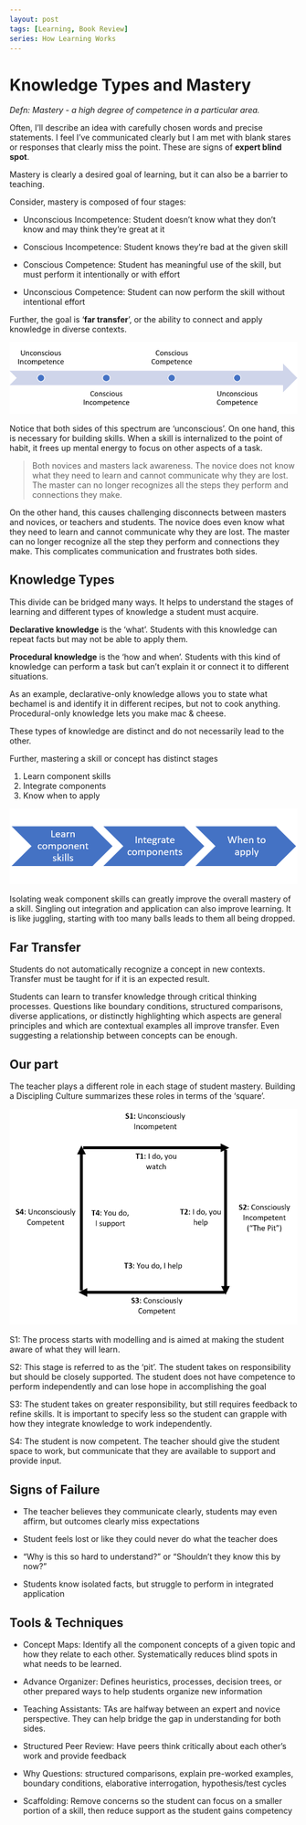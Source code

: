 ```yaml
---
layout: post
tags: [Learning, Book Review]
series: How Learning Works
---
```


# Knowledge Types and Mastery

*Defn: Mastery - a high degree of competence in a particular area.*

Often, I’ll describe an idea with carefully chosen words and precise
statements. I feel I’ve communicated clearly but I am met with blank
stares or responses that clearly miss the point. These are signs of
**expert blind spot**.

Mastery is clearly a desired goal of learning, but it can also be a
barrier to teaching.

Consider, mastery is composed of four stages:

  - Unconscious Incompetence: Student doesn’t know what they don’t know
    and may think they’re great at it

  - Conscious Incompetence: Student knows they’re bad at the given skill

  - Conscious Competence: Student has meaningful use of the skill, but
    must perform it intentionally or with effort

  - Unconscious Competence: Student can now perform the skill without
    intentional effort

Further, the goal is ‘**far transfer**’, or the ability to connect and
apply knowledge in diverse contexts.

![Competence stages](../../post-media/How-Learning-Works/competence-stages.png)

Notice that both sides of this spectrum are ‘unconscious’. On one hand,
this is necessary for building skills. When a skill is internalized to
the point of habit, it frees up mental energy to focus on other aspects
of a task.

> Both novices and masters lack awareness. The novice does not know what
> they need to learn and cannot communicate why they are lost. The master
> can no longer recognizes all the steps they perform and connections they
> make.

On the other hand, this causes challenging disconnects between masters
and novices, or teachers and students. The novice does even know what
they need to learn and cannot communicate why they are lost. The master
can no longer recognize all the step they perform and connections they
make. This complicates communication and frustrates both sides.

## Knowledge Types

This divide can be bridged many ways. It helps to understand the stages
of learning and different types of knowledge a student must acquire.

**Declarative knowledge** is the ‘what’. Students with this knowledge
can repeat facts but may not be able to apply them.

**Procedural knowledge** is the ‘how and when’. Students with this kind
of knowledge can perform a task but can’t explain it or connect it to
different situations.

As an example, declarative-only knowledge allows you to state what
bechamel is and identify it in different recipes, but not to cook
anything. Procedural-only knowledge lets you make mac & cheese.

These types of knowledge are distinct and do not necessarily lead to the
other.

Further, mastering a skill or concept has distinct stages

1.  Learn component skills
2.  Integrate components
3.  Know when to apply

![Skill mastery stages](../../post-media/How-Learning-Works/skill-mastery-stages.png)

Isolating weak component skills can greatly improve the overall mastery
of a skill. Singling out integration and application can also improve
learning. It is like juggling, starting with too many balls leads to
them all being dropped.

## Far Transfer

Students do not automatically recognize a concept in new contexts.
Transfer must be taught for if it is an expected result.

Students can learn to transfer knowledge through critical thinking
processes. Questions like boundary conditions, structured comparisons,
diverse applications, or distinctly highlighting which aspects are
general principles and which are contextual examples all improve
transfer. Even suggesting a relationship between concepts can be enough.

## Our part

The teacher plays a different role in each stage of student mastery.
Building a Discipling Culture summarizes these roles in terms of the
‘square’.

![Learning and teaching square](../../post-media/How-Learning-Works/square.png)

S1: The process starts with modelling and is aimed at making the student
aware of what they will learn.

S2: This stage is referred to as the ‘pit’. The student takes on
responsibility but should be closely supported. The student does not
have competence to perform independently and can lose hope in
accomplishing the goal

S3: The student takes on greater responsibility, but still requires
feedback to refine skills. It is important to specify less so the
student can grapple with how they integrate knowledge to work
independently.

S4: The student is now competent. The teacher should give the student
space to work, but communicate that they are available to support and
provide input.

## Signs of Failure

  - The teacher believes they communicate clearly, students may even
    affirm, but outcomes clearly miss expectations

  - Student feels lost or like they could never do what the teacher does

  - “Why is this so hard to understand?” or “Shouldn’t they know this by
    now?”

  - Students know isolated facts, but struggle to perform in integrated
    application

## Tools & Techniques

  - Concept Maps: Identify all the component concepts of a given topic
    and how they relate to each other. Systematically reduces blind
    spots in what needs to be learned.

  - Advance Organizer: Defines heuristics, processes, decision trees, or
    other prepared ways to help students organize new information

  - Teaching Assistants: TAs are halfway between an expert and novice
    perspective. They can help bridge the gap in understanding for both
    sides.

  - Structured Peer Review: Have peers think critically about each
    other’s work and provide feedback

  - Why Questions: structured comparisons, explain pre-worked examples,
    boundary conditions, elaborative interrogation, hypothesis/test
    cycles

  - Scaffolding: Remove concerns so the student can focus on a smaller
    portion of a skill, then reduce support as the student gains
    competency
